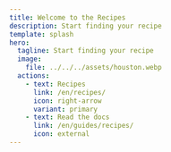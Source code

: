 ```yaml
---
title: Welcome to the Recipes
description: Start finding your recipe
template: splash
hero:
  tagline: Start finding your recipe
  image:
    file: ../../../assets/houston.webp
  actions:
    - text: Recipes
      link: /en/recipes/
      icon: right-arrow
      variant: primary
    - text: Read the docs
      link: /en/guides/recipes/
      icon: external
---
```

